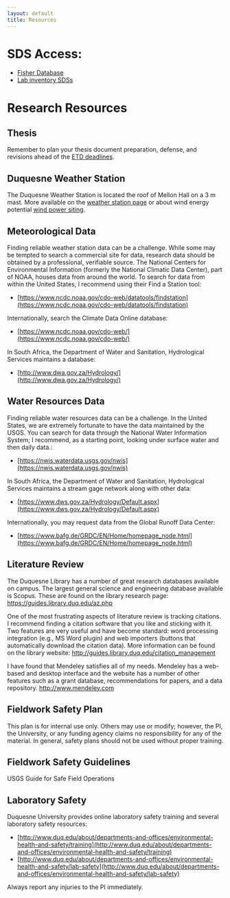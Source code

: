 ```yaml
---
layout: default
title: Resources
---
```

# SDS Access:  
- [Fisher Database](https://www.fishersci.com/us/en/catalog/search/sdshome.html)  
- [Lab inventory SDSs](https://duq.box.com/s/7tsi7zsttxt1rnrc97ljvwotnmend6ce)  

# Research Resources  

## Thesis  
Remember to plan your thesis document preparation, defense, and revisions ahead of the [ETD deadlines](https://guides.library.duq.edu/etd).  

## Duquesne Weather Station  
The Duquesne Weather Station is located the roof of Mellon Hall on a 3 m mast.  More available on the [weather station page](/weather.html) or about wind energy potential [wind power siting](/wind.html).  

## Meteorological Data  
Finding reliable weather station data can be a challenge.  While some may be tempted to search a commercial site for data, research data should be obtained by a professional, verifiable source.  The National Centers for Environmental Information (formerly the National Climatic Data Center), part of NOAA, houses data from around the world.  To search for data from within the United States, I recommend using their Find a Station tool:  
- [https://www.ncdc.noaa.gov/cdo-web/datatools/findstation](https://www.ncdc.noaa.gov/cdo-web/datatools/findstation)  

Internationally, search the Climate Data Online database:  
- [https://www.ncdc.noaa.gov/cdo-web/](https://www.ncdc.noaa.gov/cdo-web/)  

In South Africa, the Department of Water and Sanitation, Hydrological Services maintains a database:  
- [http://www.dwa.gov.za/Hydrology/](http://www.dwa.gov.za/Hydrology/)  

## Water Resources Data  
Finding reliable water resources data can be a challenge.  In the United States, we are extremely fortunate to have the data maintained by the USGS.  You can search for data through the National Water Information System; I recommend, as a starting point, looking under surface water and then daily data.:  
- [https://nwis.waterdata.usgs.gov/nwis](https://nwis.waterdata.usgs.gov/nwis)  

In South Africa, the Department of Water and Sanitation, Hydrological Services maintains a stream gage network along with other data:  
- [https://www.dws.gov.za/Hydrology/Default.aspx](https://www.dws.gov.za/Hydrology/Default.aspx)

Internationally, you may request data from the Global Runoff Data Center:  
- [https://www.bafg.de/GRDC/EN/Home/homepage_node.html](https://www.bafg.de/GRDC/EN/Home/homepage_node.html)  

## Literature Review  
The Duquesne Library has a number of great research databases available on campus.  The largest general science and engineering database available is Scopus.  These are found on the library research page:
https://guides.library.duq.edu/az.php

One of the most frustrating aspects of literature review is tracking citations.  I recommend finding a citation software that you like and sticking with it.  Two features are very useful and have become standard: word processing integration (e.g., MS Word plugin) and web importers (buttons that automatically download the citation data).  More information can be found on the library website:
http://guides.library.duq.edu/citation_management

I have found that Mendeley satisfies all of my needs.  Mendeley has a web-based and 
desktop interface and the website has a number of other features such as a grant database, recommendations for papers, and a data repository.
http://www.mendeley.com

## Fieldwork Safety Plan
This plan is for internal use only.  Others may use or modify; however, the PI, the University, or any funding agency claims no responsibility for any of the material.  In general, safety plans should not be used without proper training.  

## Fieldwork Safety Guidelines
USGS Guide for Safe Field Operations  

## Laboratory Safety
Duquesne University provides online laboratory safety training and several laboratory safety resources:
- [http://www.duq.edu/about/departments-and-offices/environmental-health-and-safety/training](http://www.duq.edu/about/departments-and-offices/environmental-health-and-safety/training)  
- [http://www.duq.edu/about/departments-and-offices/environmental-health-and-safety/lab-safety](http://www.duq.edu/about/departments-and-offices/environmental-health-and-safety/lab-safety)  

Always report any injuries to the PI immediately.  
